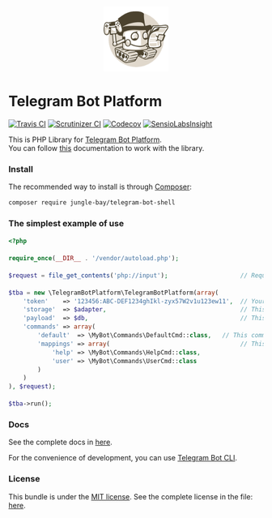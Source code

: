 <p align="center">
    <a href="https://telegram.org/blog/bot-revolution">
        <img width="128" height="128" src="logo.png" alt="Telegram Bot Platform Logo">
    </a>
</p>

# Telegram Bot Platform

[![Travis CI](https://img.shields.io/travis/jungle-bay/telegram-bot-shell.svg?style=flat)](https://travis-ci.org/jungle-bay/telegram-bot-shell)
[![Scrutinizer CI](https://img.shields.io/scrutinizer/g/jungle-bay/telegram-bot-shell.svg?style=flat)](https://scrutinizer-ci.com/g/jungle-bay/telegram-bot-shell)
[![Codecov](https://img.shields.io/codecov/c/github/jungle-bay/telegram-bot-shell.svg?style=flat)](https://codecov.io/gh/jungle-bay/telegram-bot-shell)
[![SensioLabsInsight](https://img.shields.io/sensiolabs/i/84f8c0b7-506d-4116-819c-f2080a79bf66.svg?style=flat)](https://insight.sensiolabs.com/projects/84f8c0b7-506d-4116-819c-f2080a79bf66)

This is PHP Library for [Telegram Bot Platform](https://telegram.org/blog/bot-revolution). <br />
You can follow [this](https://github.com/jungle-bay/telegram-bot-shell/blob/master/docs/readme.md) documentation to work with the library.

### Install

The recommended way to install is through [Composer](https://getcomposer.org/doc/00-intro.md#introduction):

```bash
composer require jungle-bay/telegram-bot-shell
```

### The simplest example of use

```php
<?php

require_once(__DIR__ . '/vendor/autoload.php');

$request = file_get_contents('php://input');                    // Request body. (JSON-serialized Update object)

$tba = new \TelegramBotPlatform\TelegramBotPlatform(array(
    'token'    => '123456:ABC-DEF1234ghIkl-zyx57W2v1u123ew11',  // Your token bot.
    'storage'  => $adapter,                                     // This adapter for Scrapbook library to store user sessions. See the complete adapters: https://github.com/matthiasmullie/scrapbook#adapters
    'payload'  => $db,                                          // This payload will be passed to command the third parameter. (optional)
    'commands' => array(
        'default'  => \MyBot\Commands\DefaultCmd::class,   // This command will work by default if no command is found. (optional)
        'mappings' => array(                                    // This is the list of registered commands for the bot. (optional)
            'help' => \MyBot\Commands\HelpCmd::class,
            'user' => \MyBot\Commands\UserCmd::class
        )
    )
), $request);

$tba->run();
```

### Docs

See the complete docs in [here](https://github.com/jungle-bay/telegram-bot-shell/blob/master/docs/readme.md).

For the convenience of development, you can use [Telegram Bot CLI](https://github.com/jungle-bay/telegram-bot-cli).

### License

This bundle is under the [MIT license](http://opensource.org/licenses/MIT). See the complete license in the file: [here](https://github.com/jungle-bay/telegram-bot-shell/blob/master/license.txt).
